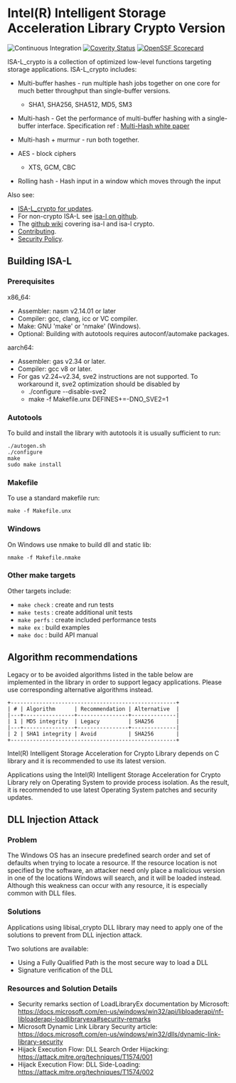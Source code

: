 Intel(R) Intelligent Storage Acceleration Library Crypto Version
================================================================

![Continuous Integration](https://github.com/intel/isa-l_crypto/actions/workflows/ci.yml/badge.svg)
[![Coverity Status](https://scan.coverity.com/projects/29481/badge.svg)](https://scan.coverity.com/projects/intel-isa-l-crypto)
[![OpenSSF Scorecard](https://api.securityscorecards.dev/projects/github.com/intel/isa-l_crypto/badge)](https://securityscorecards.dev/viewer/?uri=github.com/intel/isa-l_crypto)

ISA-L_crypto is a collection of optimized low-level functions targeting storage
applications.  ISA-L_crypto includes:

* Multi-buffer hashes - run multiple hash jobs together on one core for much
  better throughput than single-buffer versions.
  - SHA1, SHA256, SHA512, MD5, SM3

* Multi-hash - Get the performance of multi-buffer hashing with a single-buffer
  interface. Specification ref : [Multi-Hash white paper](https://raw.githubusercontent.com/wiki/intel/isa-l_crypto/pdf/multi-hash-paper.pdf)

* Multi-hash + murmur - run both together.

* AES - block ciphers
  - XTS, GCM, CBC

* Rolling hash - Hash input in a window which moves through the input

Also see:
* [ISA-L_crypto for updates](https://github.com/intel/isa-l_crypto).
* For non-crypto ISA-L see [isa-l on github](https://github.com/intel/isa-l).
* The [github wiki](https://github.com/intel/isa-l/wiki) covering isa-l and
  isa-l crypto.
* [Contributing](CONTRIBUTING.md).
* [Security Policy](SECURITY.md).

Building ISA-L
--------------

### Prerequisites

x86_64:
* Assembler: nasm v2.14.01 or later
* Compiler: gcc, clang, icc or VC compiler.
* Make: GNU 'make' or 'nmake' (Windows).
* Optional: Building with autotools requires autoconf/automake packages.

aarch64:
* Assembler: gas v2.34 or later.
* Compiler: gcc v8 or later.
* For gas v2.24~v2.34, sve2 instructions are not supported. To workaround it, sve2 optimization should be disabled by
    * ./configure --disable-sve2
    * make -f Makefile.unx DEFINES+=-DNO_SVE2=1

### Autotools
To build and install the library with autotools it is usually sufficient to run:

    ./autogen.sh
    ./configure
    make
    sudo make install

### Makefile
To use a standard makefile run:

    make -f Makefile.unx

### Windows
On Windows use nmake to build dll and static lib:

    nmake -f Makefile.nmake

### Other make targets
Other targets include:
* `make check` : create and run tests
* `make tests` : create additional unit tests
* `make perfs` : create included performance tests
* `make ex`    : build examples
* `make doc`   : build API manual

Algorithm recommendations
-------------------------

Legacy or to be avoided algorithms listed in the table below are implemented
in the library in order to support legacy applications. Please use corresponding
alternative algorithms instead.
```
+----------------------------------------------------+
| # | Algorithm      | Recommendation | Alternative  |
|---+----------------+----------------+--------------|
| 1 | MD5 integrity  | Legacy         | SHA256       |
|---+----------------+----------------+--------------|
| 2 | SHA1 integrity | Avoid          | SHA256       |
+----------------------------------------------------+
```
Intel(R) Intelligent Storage Acceleration for Crypto Library depends on C library and
it is recommended to use its latest version.

Applications using the Intel(R) Intelligent Storage Acceleration for Crypto Library rely on
Operating System to provide process isolation.
As the result, it is recommended to use latest Operating System patches and
security updates.

DLL Injection Attack
--------------------

### Problem

The Windows OS has an insecure predefined search order and set of defaults when trying to locate a resource. If the resource location is not specified by the software, an attacker need only place a malicious version in one of the locations Windows will search, and it will be loaded instead. Although this weakness can occur with any resource, it is especially common with DLL files.

### Solutions

Applications using libisal_crypto DLL library may need to apply one of the solutions to prevent from DLL injection attack.

Two solutions are available:
- Using a Fully Qualified Path is the most secure way to load a DLL
- Signature verification of the DLL

### Resources and Solution Details

- Security remarks section of LoadLibraryEx documentation by Microsoft: <https://docs.microsoft.com/en-us/windows/win32/api/libloaderapi/nf-libloaderapi-loadlibraryexa#security-remarks>
- Microsoft Dynamic Link Library Security article: <https://docs.microsoft.com/en-us/windows/win32/dlls/dynamic-link-library-security>
- Hijack Execution Flow: DLL Search Order Hijacking: <https://attack.mitre.org/techniques/T1574/001>
- Hijack Execution Flow: DLL Side-Loading: <https://attack.mitre.org/techniques/T1574/002>
